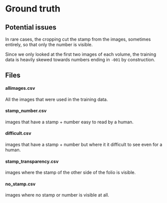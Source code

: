 # Ground truth

## Potential issues

In rare cases, the cropping cut the stamp from the images, sometimes entirely, so that only the number is visible.

Since we only looked at the first two images of each volume, the training data is heavily skewed towards numbers ending in `-001` by construction.

## Files

#### allimages.csv

All the images that were used in the training data.

#### stamp_number.csv

images that have a stamp + number easy to read by a human.

#### difficult.csv

images that have a stamp + number but where it it difficult to see even for a human.

#### stamp_transparency.csv

images where the stamp of the other side of the folio is visible.

#### no_stamp.csv

images where no stamp or number is visible at all.